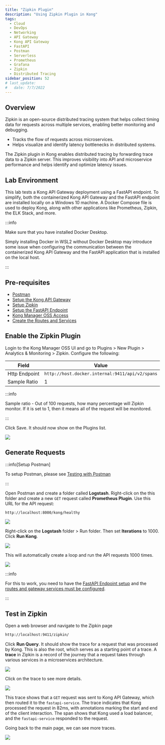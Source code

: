 ```yaml
---
title: "Zipkin Plugin"
description: "Using Zipkin Plugin in Kong"
tags: 
  - Cloud
  - DevOps
  - Networking 
  - API Gateway
  - Kong API Gateway
  - FastAPI 
  - Postman
  - Serverless
  - Prometheus
  - Grafana
  - Zipkin
  - Distributed Tracing
sidebar_position: 52
# last_update:
#   date: 7/7/2022
---
```



## Overview 

Zipkin is an open-source distributed tracing system that helps collect timing data for requests across multiple services, enabling better monitoring and debugging.

- Tracks the flow of requests across microservices.
- Helps visualize and identify latency bottlenecks in distributed systems.

The Zipkin plugin in Kong enables distributed tracing by forwarding trace data to a Zipkin server. This improves visibility into API and microservice performance and helps identify and optimize latency issues.

## Lab Environment

This lab tests a Kong API Gateway deployment using a FastAPI endpoint. To simplify, both the containerized Kong API Gateway and the FastAPI endpoint are installed locally on a Windows 10 machine. A Docker Compose file is used to deploy Kong, along with other applications like Prometheus, Zipkin, the ELK Stack, and more.

:::info 

Make sure that you have installed Docker Desktop. 

Simply installing Docker in WSL2 without Docker Desktop may introduce some issue when configuring the communication between the containerized Kong API Gateway and the FastAPI application that is installed on the local host.

:::

## Pre-requisites 

- [Postman](https://www.postman.com/downloads/)
- [Setup the Kong API Gateway](/docs/021-Software-Engineering/081-Kong-API-Gateway/015-Containerized-Kong-and-Other-Apps.md)
- [Setup Zipkin](/docs/021-Software-Engineering/081-Kong-API-Gateway/015-Containerized-Kong-and-Other-Apps.md#lab-environment)
- [Setup the FastAPI Endpoint](/docs/021-Software-Engineering/081-Kong-API-Gateway/016-Testing-wth-an-FastAPI-Endpoint.md#setup-the-api-endpoint)
- [Kong Manager OSS Access](/docs/021-Software-Engineering/081-Kong-API-Gateway/015-Containerized-Kong-and-Other-Apps.md)
- [Create the Routes and Services](/docs/021-Software-Engineering/081-Kong-API-Gateway/016-Testing-wth-an-FastAPI-Endpoint.md)
<!-- - [Create the Consumer](/docs/021-Software-Engineering/081-Kong-API-Gateway/017-Consumers-Plugins-Upstreams.md#create-the-kong-consumer) -->


## Enable the Zipkin Plugin 

Login to the Kong Manager OSS UI and go to Plugins > New Plugin > Analytics & Monitoring > Zipkin. 
Configure the following:

| Field         | Value                                             |
|---------------|---------------------------------------------------|
| Http Endpoint | `http://host.docker.internal:9411/api/v2/spans`   |
| Sample Ratio  | 1                                                 |

:::info 

Sample ratio - Out of 100 requests, how many percentage will Zipkin monitor. If it is set to 1, then it means all of the request will be monitored.

:::

Click Save. It should now show on the Plugins list.

![](/img/docs/12052024-zipkin-enable-plugin.png)

## Generate Requests 

:::info[Setup Postman]

To setup Postman, please see [Testing with Postman](/docs/021-Software-Engineering/081-Kong-API-Gateway/016-Testing-wth-an-FastAPI-Endpoint.md#testing-with-postman)

:::

Open Postman and create a folder called **Logstash**. Right-click on the this folder and create a new `GET` request called **Prometheus Plugin**. Use this URL for the API request:

```bash
http://localhost:8000/kong/healthy 
```

![](/img/docs/12052024-prometheus-postman-request.png)

Right-click on the **Logstash** folder > Run folder. Then set **Iterations** to 1000. Click **Run Kong**.

![](/img/docs/12052024-prometheus-postman-request-run.png)

This will automatically create a loop and run the API requests 1000 times.

![](/img/docs/12052024-prometheus-postman-request-run-1000.png)


:::info

For this to work, you need to have the [FastAPI Endpoint setup](/docs/021-Software-Engineering/081-Kong-API-Gateway/016-Testing-wth-an-FastAPI-Endpoint.md#setup-the-api-endpoint) and the [routes and gateway services must be configured](/docs/021-Software-Engineering/081-Kong-API-Gateway/016-Testing-wth-an-FastAPI-Endpoint.md).

:::


## Test in Zipkin 

Open a web browser and navigate to the Zipkin page

```bash
http://localhost:9411/zipkin/
```

Click **Run Query**. It should show the trace for a request that was processed by Kong. This is also the root, which serves as a starting point of a trace. A **trace** in Zipkin is a record of the journey that a request takes through various services in a microservices architecture.

![](/img/docs/12052024-zipkin-run-query.png)

Click on the trace to see more details. 

![](/img/docs/12052024-zipkin-run-query-span-table.png)

This trace shows that a `GET` request was sent to Kong API Gateway, which then routed it to the `fastapi-service`. The trace indicates that Kong processed the request in 82ms, with annotations marking the start and end of the client interaction. The span shows that Kong used a load balancer, and the `fastapi-service` responded to the request.

Going back to the main page, we can see more traces.

![](/img/docs/12052024-zipkin-run-query-more-traces.png)




